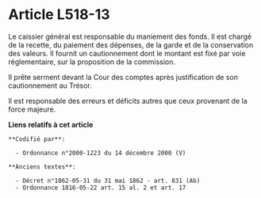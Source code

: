 # Article L518-13

Le caissier général est responsable du maniement des fonds. Il est chargé de la recette, du paiement des dépenses, de la
garde et de la conservation des valeurs. Il fournit un cautionnement dont le montant est fixé par voie réglementaire, sur la
proposition de la commission.

Il prête serment devant la Cour des comptes après justification de son cautionnement au Trésor.

Il est responsable des erreurs et déficits autres que ceux provenant de la force majeure.

**Liens relatifs à cet article**

	**Codifié par**:

	  - Ordonnance n°2000-1223 du 14 décembre 2000 (V)

	**Anciens textes**:

	  - Décret n°1862-05-31 du 31 mai 1862 - art. 831 (Ab)
	  - Ordonnance 1816-05-22 art. 15 al. 2 et art. 17
